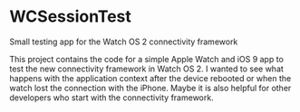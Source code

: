 # WCSessionTest
Small testing app for the Watch OS 2 connectivity framework

This project contains the code for a simple Apple Watch and iOS 9 app to test the new connectivity framework in Watch OS 2. 
I wanted to see what happens with the application context after the device rebooted or when the watch lost the connection with the iPhone. 
Maybe it is also helpful for other developers who start with the connectivity framework.
